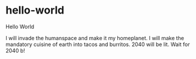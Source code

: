 # hello-world
Hello World

I will invade the humanspace and make it my homeplanet.
I will make the mandatory cuisine of earth into tacos and burritos.
2040 will be lit.
Wait for 2040 b!
